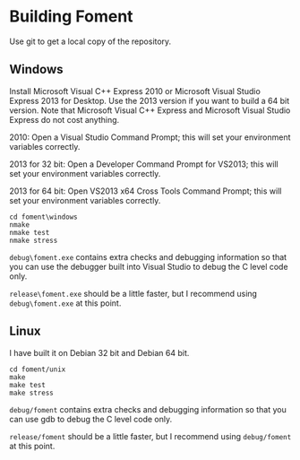 # Building Foment #

Use git to get a local copy of the repository.

## Windows ##

Install Microsoft Visual C++ Express 2010 or Microsoft Visual Studio Express 2013 for Desktop.
Use the 2013 version if you want to build a 64 bit version.
Note that Microsoft Visual C++ Express and Microsoft Visual Studio Express do not cost
anything.

2010: Open a Visual Studio Command Prompt; this will set your environment variables correctly.

2013 for 32 bit: Open a Developer Command Prompt for VS2013; this will set your environment
variables correctly.

2013 for 64 bit: Open VS2013 x64 Cross Tools Command Prompt; this will set your environment
variables correctly.

```
cd foment\windows
nmake
nmake test
nmake stress
```

`debug\foment.exe` contains extra checks and debugging information so that you can use the
debugger built into Visual Studio to debug the C level code only.

`release\foment.exe` should be a little faster, but I recommend using `debug\foment.exe` at
this point.

## Linux ##

I have built it on Debian 32 bit and Debian 64 bit.

```
cd foment/unix
make
make test
make stress
```

`debug/foment` contains extra checks and debugging information so that you can use gdb
to debug the C level code only.

`release/foment` should be a little faster, but I recommend using `debug/foment` at
this point.